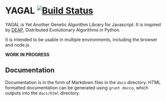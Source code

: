 YAGAL [![Build Status](https://travis-ci.org/doxxx/yagal.png?branch=master)](https://travis-ci.org/doxxx/yagal)
=====

YAGAL is Yet Another Genetic Algorithm Library for Javascript. It is inspired
by [DEAP](https://code.google.com/p/deap/), Distributed Evolutionary
Algorithms in Python.

It is intended to be usable in multiple environments, including the browser
and node.js.

**WORK IN PROGRESS**

Documentation
-------------

Documentation is in the form of Markdown files in the `docs` directory. HTML
formatted documentation can be generated using `grunt docco`, which outputs
into the `docs/html` directory.